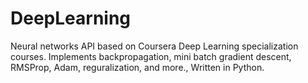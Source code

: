 # DeepLearning
Neural networks API based on Coursera Deep Learning specialization courses. Implements backpropagation, mini batch gradient descent, RMSProp, Adam, reguralization, and more., Written in Python.
